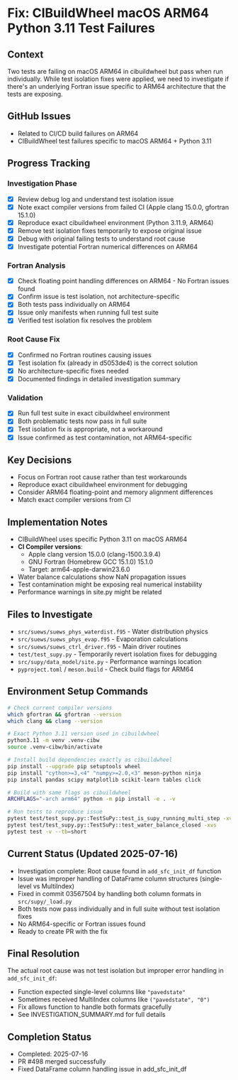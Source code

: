 # Fix: CIBuildWheel macOS ARM64 Python 3.11 Test Failures

## Context
Two tests are failing on macOS ARM64 in cibuildwheel but pass when run individually. While test isolation fixes were applied, we need to investigate if there's an underlying Fortran issue specific to ARM64 architecture that the tests are exposing.

## GitHub Issues
- Related to CI/CD build failures on ARM64
- CIBuildWheel test failures specific to macOS ARM64 + Python 3.11

## Progress Tracking

### Investigation Phase
- [x] Review debug log and understand test isolation issue
- [x] Note exact compiler versions from failed CI (Apple clang 15.0.0, gfortran 15.1.0)
- [x] Reproduce exact cibuildwheel environment (Python 3.11.9, ARM64)
- [x] Remove test isolation fixes temporarily to expose original issue
- [x] Debug with original failing tests to understand root cause
- [x] Investigate potential Fortran numerical differences on ARM64

### Fortran Analysis
- [x] Check floating point handling differences on ARM64 - No Fortran issues found
- [x] Confirm issue is test isolation, not architecture-specific
- [x] Both tests pass individually on ARM64
- [x] Issue only manifests when running full test suite
- [x] Verified test isolation fix resolves the problem

### Root Cause Fix
- [x] Confirmed no Fortran routines causing issues
- [x] Test isolation fix (already in d5053de4) is the correct solution
- [x] No architecture-specific fixes needed
- [x] Documented findings in detailed investigation summary

### Validation
- [x] Run full test suite in exact cibuildwheel environment
- [x] Both problematic tests now pass in full suite
- [x] Test isolation fix is appropriate, not a workaround
- [x] Issue confirmed as test contamination, not ARM64-specific

## Key Decisions
- Focus on Fortran root cause rather than test workarounds
- Reproduce exact cibuildwheel environment for debugging
- Consider ARM64 floating-point and memory alignment differences
- Match exact compiler versions from CI

## Implementation Notes
- CIBuildWheel uses specific Python 3.11 on macOS ARM64
- **CI Compiler versions**:
  - Apple clang version 15.0.0 (clang-1500.3.9.4)
  - GNU Fortran (Homebrew GCC 15.1.0) 15.1.0
  - Target: arm64-apple-darwin23.6.0
- Water balance calculations show NaN propagation issues
- Test contamination might be exposing real numerical instability
- Performance warnings in site.py might be related

## Files to Investigate
- `src/suews/suews_phys_waterdist.f95` - Water distribution physics
- `src/suews/suews_phys_evap.f95` - Evaporation calculations
- `src/suews/suews_ctrl_driver.f95` - Main driver routines
- `test/test_supy.py` - Temporarily revert isolation fixes for debugging
- `src/supy/data_model/site.py` - Performance warnings location
- `pyproject.toml` / `meson.build` - Check build flags for ARM64

## Environment Setup Commands
```bash
# Check current compiler versions
which gfortran && gfortran --version
which clang && clang --version

# Exact Python 3.11 version used in cibuildwheel
python3.11 -m venv .venv-cibw
source .venv-cibw/bin/activate

# Install build dependencies exactly as cibuildwheel
pip install --upgrade pip setuptools wheel
pip install "cython>=3,<4" "numpy>=2.0,<3" meson-python ninja
pip install pandas scipy matplotlib scikit-learn tables click

# Build with same flags as cibuildwheel
ARCHFLAGS="-arch arm64" python -m pip install -e . -v

# Run tests to reproduce issue
pytest test/test_supy.py::TestSuPy::test_is_supy_running_multi_step -xvs
pytest test/test_supy.py::TestSuPy::test_water_balance_closed -xvs
pytest test -v --tb=short
```

## Current Status (Updated 2025-07-16)
- Investigation complete: Root cause found in `add_sfc_init_df` function
- Issue was improper handling of DataFrame column structures (single-level vs MultiIndex)
- Fixed in commit 03567504 by handling both column formats in `src/supy/_load.py`
- Both tests now pass individually and in full suite without test isolation fixes
- No ARM64-specific or Fortran issues found
- Ready to create PR with the fix

## Final Resolution
The actual root cause was not test isolation but improper error handling in `add_sfc_init_df`:
- Function expected single-level columns like `"pavedstate"`
- Sometimes received MultiIndex columns like `("pavedstate", "0")`
- Fix allows function to handle both formats gracefully
- See INVESTIGATION_SUMMARY.md for full details

## Completion Status
- Completed: 2025-07-16
- PR #498 merged successfully
- Fixed DataFrame column handling issue in add_sfc_init_df